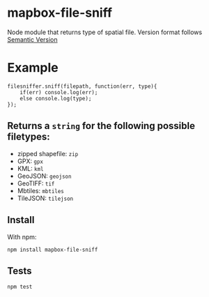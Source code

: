 # mapbox-file-sniff
Node module that returns type of spatial file.
Version format follows [Semantic Version](http://semver.org/)

# Example
```
filesniffer.sniff(filepath, function(err, type){
	if(err) console.log(err);
	else console.log(type);
});
```

## Returns a `string` for the following possible filetypes:
- zipped shapefile: `zip`
- GPX: `gpx`
- KML: `kml`
- GeoJSON: `geojson`
- GeoTIFF: `tif`
- Mbtiles: `mbtiles`
- TileJSON: `tilejson`


## Install
With npm:
```
npm install mapbox-file-sniff
```

## Tests
`npm test`
